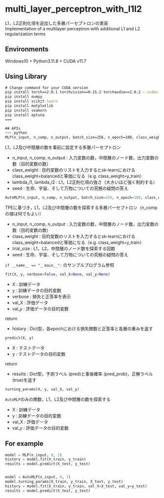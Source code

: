 # multi_layer_perceptron_with_l1l2
L1，L2正則化項を追加した多層パーセプトロンの実装  
Implementation of a multilayer perceptron with additional L1 and L2 regularization terms

## Environments
Windows10 + Python3.11.8 + CUDA v11.7  

## Using Library
~~~ cmd
# Change command for your CUDA version
pip install torch==2.0.1 torchvision==0.15.2 torchaudio==2.0.2 --index-url https://download.pytorch.org/whl/cu117
pip install numpy
pip install scikit-learn
pip install matplotlib
pip install seaborn
pip install optuna
===

## APIs
~~~ python
MLP(n_input, n_comp, n_output, batch_size=256, n_epoch=100, class_weight=None, lambda_l1=0.01, lambda_l2=0.01, seed=42)
~~~
L1，L2及び中間層の数を事前に設定する多層パーセプトロン  
- n_input, n_comp, n_output : 入力変数の数，中間層のノード数，出力変数の数（目的変数の数）
- class_weight : 目的変数のリストを入力するとsk-learnにおけるclass_weight=balancedと等価になる（e.g. class_weight=y_train）
- lambda_l1, lambda_l2 : L1，L2正則化項の強さ（大きいほど強く制約する）
- seed : 生命、宇宙、そして万物についての究極の疑問の答え

~~~ python
AutoMLP(n_input, n_comp, n_output, batch_size=256, n_epoch=100, class_weight=None, trial_size=100, seed=42)
~~~
TPEに基づき，L1，L2及び中間層の数を探索する多層パーセプトロン（n_compの値は何でもよい）  

- n_input, n_comp, n_output : 入力変数の数，中間層のノード数，出力変数の数（目的変数の数）
- class_weight : 目的変数のリストを入力するとsk-learnにおけるclass_weight=balancedと等価になる（e.g. class_weight=y_train）
- trial_size : L1，L2，中間層のノード数を探索する回数
- seed : 生命、宇宙、そして万物についての究極の疑問の答え

`if __name__ == "__main__":` のサンプルプログラム参照  

~~~ python
fit(X, y, verbose=False, val_X=None, val_y=None)
~~~
- X : 訓練データ
- y : 訓練データの目的変数
- verbose : 損失と正答率を表示
- val_X : 評価データ
- val_y : 評価データの目的変数

return  
- history : Dict型，各epochにおける損失関数と正答率と各層の重みを返す
~~~ python
predict(X, y)
~~~
- X : テストデータ
- y : テストデータの目的変数
  
return  
- results : Dict型，予測ラベル (pred)と事後確率 (pred_prob)，正解ラベル (true)を返す  

~~~ python
turning_params(X, y, val_X, val_y)
~~~
`AutoMLP`のみの関数，L1，L2及び中間層の数を探索する
- X : 訓練データ
- y : 訓練データの目的変数
- val_X : 評価データ
- val_y : 評価データの目的変数

## For example
~~~ python
model = MLP(n_input, 8, 2)
history = model.fit(X_train, y_train)
results = model.predict(X_test, y_test)


model = AutoMLP(n_input, 0, 2)
model.turning_params(X_train, y_train, X_test, y_test) 
history = model.fit(X_train, y_train, val_X=X_test, val_y=y_test)
results = model.predict(X_test, y_test)
~~~

